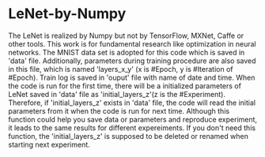 # LeNet-by-Numpy
The LeNet is realized by Numpy but not by TensorFlow, MXNet, Caffe or other tools. This work is for fundamental research like optimization in neural networks. The MNIST data set is adopted for this code which is saved in 'data' file. Additionally, parameters during training procedure are also saved in this file, which is named 'layers_x_y' (x is #Epoch, y is #Iteration of #Epoch). Train log is saved in 'ouput' file with name of date and time.
When the code is run for the first time, there will be a initialized parameters of LeNet saved in 'data' file as 'initial_layers_z'(z is the #Experiment). Therefore, if 'initial_layers_z' exists in 'data' file, the code will read the initial parameters from it when the code is run for next time. Although this function could help you save data or parameters and reproduce experiment, it leads to the same results for different expereiments. If you don't need this function, the 'initial_layers_z' is supposed to be deleted or renamed when starting next experiment.
